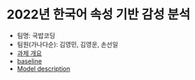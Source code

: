 # 2022년 한국어 속성 기반 감성 분석
- 팀명: 국밥코딩  
- 팀원(가나다순): 김영민, 김영운, 손선일  
- [과제 개요](https://corpus.korean.go.kr/task/taskList.do?taskId=8&clCd=END_TASK&subMenuId=sub01)  
- [baseline](https://github.com/teddysum/korean_ABSA_baseline)  
- [Model description](https://docs.google.com/document/d/1yEDOhGsgGe0k7LA00OH0tjCugxaDOPtKQtk5GpiIEJM/edit?usp=sharing)  
